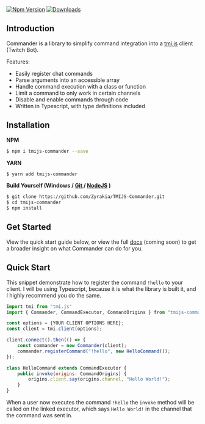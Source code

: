 [![Npm Version](https://img.shields.io/npm/v/tmijs-commander.svg?style=flat)](https://www.npmjs.org/package/tmijs-commander) [![Downloads](https://img.shields.io/npm/dm/tmijs-commander.svg?style=flat)](https://www.npmjs.org/package/tmijs-commander)

## Introduction

Commander is a library to simplify command integration into a [tmi.js](https://github.com/tmijs/tmi.js) client (Twitch Bot).

Features:

-   Easily register chat commands
-   Parse arguments into an accessible array
-   Handle command execution with a class or function
-   Limit a command to only work in certain channels
-   Disable and enable commands through code
-   Written in Typescript, with type definitions included

## Installation

**NPM**

```bash
$ npm i tmijs-commander --save
```

**YARN**

```bash
$ yarn add tmijs-commander
```

**Build Yourself (Windows / [Git ](https://git-scm.com/downloads) / [NodeJS](https://nodejs.org/en/download/) )**

```bash
$ git clone https://github.com/Zyrakia/TMIJS-Commander.git
$ cd tmijs-commander
$ npm install
```

## Get Started

View the quick start guide below, or view the full [docs](https://github.com/Zyrakia/TMIJS-Commander/blob/master/DOCS.md) (coming soon) to get a broader insight on what Commander can do for you.

## Quick Start

This snippet demonstrate how to register the command `!hello` to your client. I will be using Typescript, because it is what the library is built it, and I highly recommend you do the same.

```javascript
import tmi from "tmi.js"
import { Commander, CommandExecutor, CommandOrigins } from "tmijs-commander";

const options = {YOUR CLIENT OPTIONS HERE};
const client = tmi.client(options);

client.connect().then(() => {
    const commander = new Commander(client);
    commander.registerCommand("!hello", new HelloCommand());
});

class HelloCommand extends CommandExecutor {
    public invoke(origins: CommandOrigins) {
        origins.client.say(origins.channel, "Hello World!");
    }
}
```

When a user now executes the command `!hello` the `invoke` method will be called on the linked executor, which says `Hello World!` in the channel that the command was sent in.
